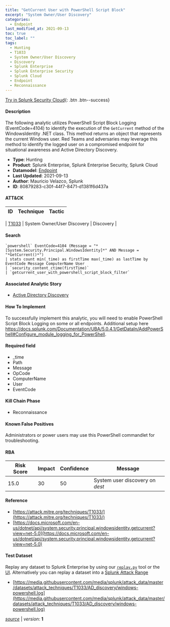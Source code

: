 ```yaml
---
title: "GetCurrent User with PowerShell Script Block"
excerpt: "System Owner/User Discovery"
categories:
  - Endpoint
last_modified_at: 2021-09-13
toc: true
toc_label: ""
tags:
  - Hunting
  - T1033
  - System Owner/User Discovery
  - Discovery
  - Splunk Enterprise
  - Splunk Enterprise Security
  - Splunk Cloud
  - Endpoint
  - Reconnaissance
---
```




[Try in Splunk Security Cloud](https://www.splunk.com/en_us/cyber-security.html){: .btn .btn--success}

#### Description

The following analytic utilizes PowerShell Script Block Logging (EventCode=4104) to identify the execution of the `GetCurrent` method of the WindowsIdentity .NET class. This method returns an object that represents the current Windows user. Red Teams and adversaries may leverage this method to identify the logged user on a compromised endpoint for situational awareness and Active Directory Discovery.

- **Type**: Hunting
- **Product**: Splunk Enterprise, Splunk Enterprise Security, Splunk Cloud
- **Datamodel**: [Endpoint](https://docs.splunk.com/Documentation/CIM/latest/User/Endpoint)
- **Last Updated**: 2021-09-13
- **Author**: Mauricio Velazco, Splunk
- **ID**: 80879283-c30f-44f7-8471-d1381f6d437a


#### ATT&CK

| ID          | Technique   | Tactic         |
| ----------- | ----------- |--------------- |

| [T1033](https://attack.mitre.org/techniques/T1033/) | System Owner/User Discovery | Discovery |





#### Search

```
`powershell` EventCode=4104 (Message = "*[System.Security.Principal.WindowsIdentity]*" AND Message = "*GetCurrent()*") 
| stats count min(_time) as firstTime max(_time) as lastTime by EventCode Message ComputerName User 
| `security_content_ctime(firstTime)` 
| `getcurrent_user_with_powershell_script_block_filter`
```

#### Associated Analytic Story
* [Active Directory Discovery](/stories/active_directory_discovery)


#### How To Implement
To successfully implement this analytic, you will need to enable PowerShell Script Block Logging on some or all endpoints. Additional setup here https://docs.splunk.com/Documentation/UBA/5.0.4.1/GetDataIn/AddPowerShell#Configure_module_logging_for_PowerShell.

#### Required field
* _time
* Path
* Message
* OpCode
* ComputerName
* User
* EventCode


#### Kill Chain Phase
* Reconnaissance


#### Known False Positives
Administrators or power users may use this PowerShell commandlet for troubleshooting.


#### RBA

| Risk Score  | Impact      | Confidence   | Message      |
| ----------- | ----------- |--------------|--------------|
| 15.0 | 30 | 50 | System user discovery on $dest$ |




#### Reference

* [https://attack.mitre.org/techniques/T1033/](https://attack.mitre.org/techniques/T1033/)
* [https://docs.microsoft.com/en-us/dotnet/api/system.security.principal.windowsidentity.getcurrent?view=net-5.0](https://docs.microsoft.com/en-us/dotnet/api/system.security.principal.windowsidentity.getcurrent?view=net-5.0)



#### Test Dataset
Replay any dataset to Splunk Enterprise by using our [`replay.py`](https://github.com/splunk/attack_data#using-replaypy) tool or the [UI](https://github.com/splunk/attack_data#using-ui).
Alternatively you can replay a dataset into a [Splunk Attack Range](https://github.com/splunk/attack_range#replay-dumps-into-attack-range-splunk-server)

* [https://media.githubusercontent.com/media/splunk/attack_data/master/datasets/attack_techniques/T1033/AD_discovery/windows-powershell.log](https://media.githubusercontent.com/media/splunk/attack_data/master/datasets/attack_techniques/T1033/AD_discovery/windows-powershell.log)



[*source*](https://github.com/splunk/security_content/tree/develop/detections/endpoint/getcurrent_user_with_powershell_script_block.yml) \| *version*: **1**